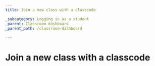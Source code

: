 ```yaml
---
title: Join a new class with a classcode

_subcategory: Logging in as a student
_parent: Classroom dashboard
_parent_path: /classroom-dashboard

---
```

# Join a new class with a classcode